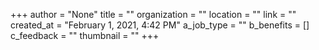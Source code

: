 +++
author = "None"
title = ""
organization = ""
location = ""
link = ""
created_at = "February 1, 2021, 4:42 PM"
a_job_type = ""
b_benefits = []
c_feedback = ""
thumbnail = ""
+++
